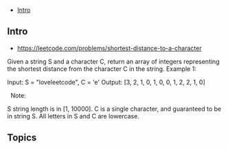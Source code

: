 - [Intro](#intro)

## Intro

- https://leetcode.com/problems/shortest-distance-to-a-character

Given a string S and a character C, return an array of integers representing the shortest distance from the character C in the string.
Example 1:

Input: S = "loveleetcode", C = 'e'
Output: [3, 2, 1, 0, 1, 0, 0, 1, 2, 2, 1, 0]

 
Note:

S string length is in [1, 10000].
C is a single character, and guaranteed to be in string S.
All letters in S and C are lowercase.



## Topics



